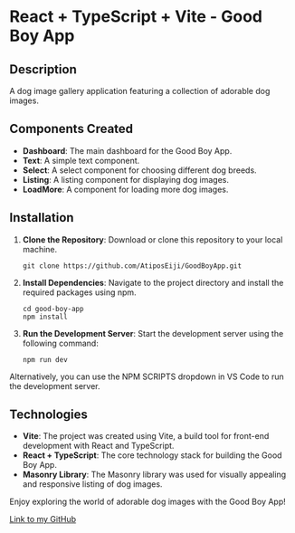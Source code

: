 # React + TypeScript + Vite - Good Boy App

## Description
A dog image gallery application featuring a collection of adorable dog images.

## Components Created
- **Dashboard**: The main dashboard for the Good Boy App.
- **Text**: A simple text component.
- **Select**: A select component for choosing different dog breeds.
- **Listing**: A listing component for displaying dog images.
- **LoadMore**: A component for loading more dog images.

## Installation

1. **Clone the Repository**: Download or clone this repository to your local machine.

   ```shell
   git clone https://github.com/AtiposEiji/GoodBoyApp.git

2. **Install Dependencies**: Navigate to the project directory and install the required packages using npm.

   ```shell
   cd good-boy-app
   npm install
3. **Run the Development Server**: Start the development server using the following command:

   ```shell
   npm run dev
Alternatively, you can use the NPM SCRIPTS dropdown in VS Code to run the development server.

## Technologies
- **Vite**: The project was created using Vite, a build tool for front-end development with React and TypeScript.
- **React + TypeScript**: The core technology stack for building the Good Boy App.
- **Masonry Library**: The Masonry library was used for visually appealing and responsive listing of dog images.

Enjoy exploring the world of adorable dog images with the Good Boy App!

[Link to my GitHub](https://github.com/AtiposEiji)

